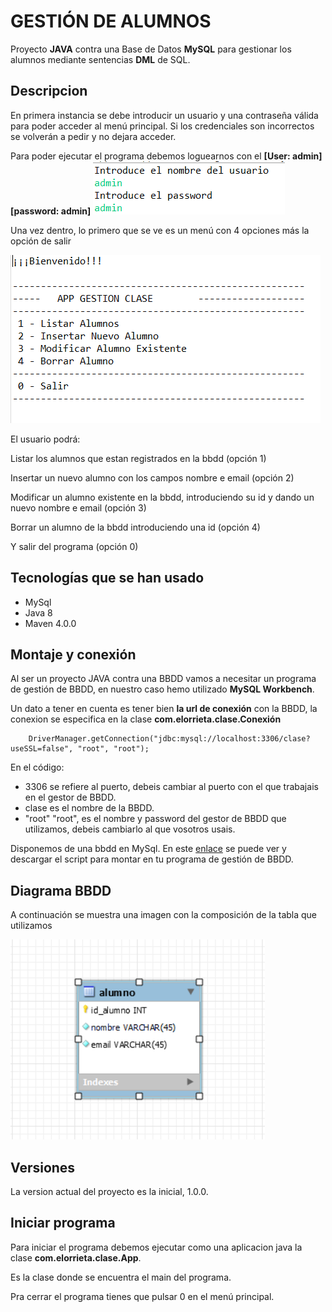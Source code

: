 # GESTIÓN DE ALUMNOS

Proyecto **JAVA** contra una Base de Datos **MySQL** para gestionar los alumnos mediante sentencias **DML** de SQL.


## Descripcion

En primera instancia se debe introducir un usuario y una contraseña válida para poder acceder al menú principal. Si los credenciales son incorrectos se volverán a pedir y no dejara acceder.

Para poder ejecutar el programa debemos loguearnos con el **[User: admin] [password: admin]**
![](screenshots/Login.PNG)


Una vez dentro, lo primero que se ve es un menú con 4 opciones más la opción de salir

![menú](screenshots/menu.PNG)

El usuario podrá: 

Listar los alumnos que estan registrados en la bbdd (opción 1)

Insertar un nuevo alumno con los campos nombre e email (opción 2)

Modificar un alumno existente en la bbdd, introduciendo su id y dando un nuevo nombre e email (opción 3)

Borrar un alumno de la bbdd introduciendo una id (opción 4)

Y salir del programa (opción 0)


## Tecnologías que se han usado

- MySql
- Java 8
- Maven 4.0.0

## Montaje y conexión

Al ser un proyecto JAVA contra una BBDD vamos a necesitar un programa de gestión de BBDD, en nuestro caso hemo utilizado **MySQL Workbench**.

Un dato a tener en cuenta es tener bien **la url de conexión** con la BBDD, la conexion se especifica en la clase **com.elorrieta.clase.Conexión**

```
	DriverManager.getConnection("jdbc:mysql://localhost:3306/clase?useSSL=false", "root", "root");
```

En el código:
- 3306 se refiere al puerto, debeis cambiar al puerto con el que trabajais en el gestor de BBDD.
- clase es el nombre de la BBDD.
- "root" "root", es el nombre y password del gestor de BBDD que utilizamos, debeis cambiarlo al que vosotros usais.

Disponemos de una bbdd en MySql. En este [enlace](https://github.com/elorrieta-errekamari-institutua/AppClase/blob/javier_ibon/clase.sql) se puede ver y descargar el script para montar en tu programa de gestión de BBDD.

## Diagrama BBDD


A continuación se muestra una imagen con la composición de la tabla que utilizamos

![Estructura BBDD](screenshots/tablabbdd.PNG)



## Versiones

La version actual del proyecto es la inicial, 1.0.0.


## Iniciar programa

Para iniciar el programa debemos ejecutar como una aplicacion java la clase **com.elorrieta.clase.App**.

Es la clase donde se encuentra el main del programa. 

Pra cerrar el programa tienes que pulsar 0 en el menú principal.